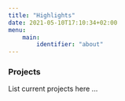 ```yaml
---
title: "Highlights"
date: 2021-05-10T17:10:34+02:00
menu:
    main:
        identifier: "about"
---
```


### Projects

List current projects here ...